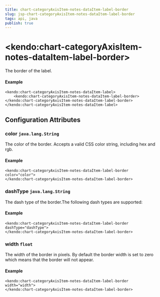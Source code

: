 ```yaml
---
title: chart-categoryAxisItem-notes-dataItem-label-border
slug: jsp-chart-categoryAxisItem-notes-dataItem-label-border
tags: api, java
publish: true
---
```


# \<kendo:chart-categoryAxisItem-notes-dataItem-label-border\>

The border of the label.

#### Example
    <kendo:chart-categoryAxisItem-notes-dataItem-label>
        <kendo:chart-categoryAxisItem-notes-dataItem-label-border></kendo:chart-categoryAxisItem-notes-dataItem-label-border>
    </kendo:chart-categoryAxisItem-notes-dataItem-label>

## Configuration Attributes

### color `java.lang.String`

The color of the border. Accepts a valid CSS color string, including hex and rgb.

#### Example
    <kendo:chart-categoryAxisItem-notes-dataItem-label-border color="color">
    </kendo:chart-categoryAxisItem-notes-dataItem-label-border>

### dashType `java.lang.String`

The dash type of the border.The following dash types are supported:

#### Example
    <kendo:chart-categoryAxisItem-notes-dataItem-label-border dashType="dashType">
    </kendo:chart-categoryAxisItem-notes-dataItem-label-border>

### width `float`

The width of the border in pixels. By default the border width is set to zero which means that the border will not appear.

#### Example
    <kendo:chart-categoryAxisItem-notes-dataItem-label-border width="width">
    </kendo:chart-categoryAxisItem-notes-dataItem-label-border>

 
